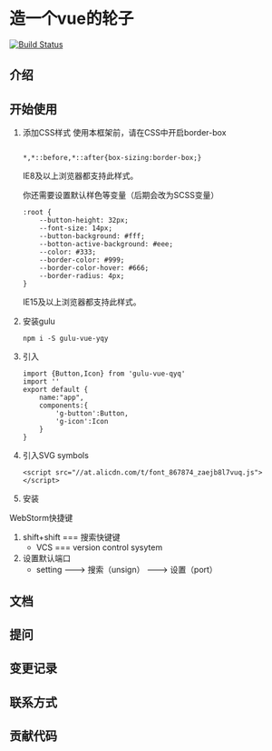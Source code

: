 # 造一个vue的轮子

[![Build Status](https://travis-ci.org/silvia-YQY/VUE-gulu-Demo.svg?branch=master)](https://travis-ci.org/silvia-YQY/VUE-gulu-Demo)

## 介绍

## 开始使用

1. 添加CSS样式
    使用本框架前，请在CSS中开启border-box
    ```

    *,*::before,*::after{box-sizing:border-box;}
    ```

    IE8及以上浏览器都支持此样式。

    你还需要设置默认样色等变量（后期会改为SCSS变量）

    ```
    :root {
        --button-height: 32px;
        --font-size: 14px;
        --button-background: #fff;
        --botton-active-background: #eee;
        --color: #333;
        --border-color: #999;
        --border-color-hover: #666;
        --border-radius: 4px;
    }
    ```

    IE15及以上浏览器都支持此样式。

2. 安装gulu
    ```
    npm i -S gulu-vue-yqy
    ```
3. 引入

    ```
    import {Button,Icon} from 'gulu-vue-qyq'
    import ''
    export default {
        name:"app",
        components:{
            'g-button':Button,
            'g-icon':Icon
        }
    }
    ```

4. 引入SVG symbols
    ```
    <script src="//at.alicdn.com/t/font_867874_zaejb8l7vuq.js"></script>
    ```


1. 安装

WebStorm快捷键

1. shift+shift === 搜索快键键
    * VCS === version control sysytem
2. 设置默认端口
    * setting --->  搜索（unsign） ---> 设置（port）


## 文档

## 提问

## 变更记录

## 联系方式

## 贡献代码

